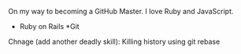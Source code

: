 On my way to becoming a GitHub Master. I love Ruby and JavaScript.

* Ruby on Rails
*Git

Chnage (add another deadly skill): Killing history using git rebase